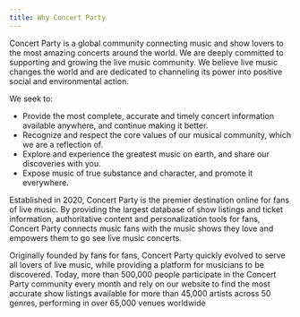 ```yaml
---
title: Why Concert Party
---
```


Concert Party is a global community connecting music and show lovers to the most amazing
concerts around the world. We are deeply committed to supporting and growing the live music community. We believe live music changes the world and are dedicated to channeling its power into positive social and environmental action.

We seek to:

- Provide the most complete, accurate and timely concert information available anywhere, and continue making it better.
- Recognize and respect the core values of our musical community, which we are a reflection of.
- Explore and experience the greatest music on earth, and share our discoveries with you.
- Expose music of true substance and character, and promote it everywhere.


Established in 2020, Concert Party is the premier destination online for fans of live music. By providing the largest database of show listings and ticket information, authoritative content and personalization tools for fans, Concert Party connects music fans with the music shows they love and empowers them to go see live music concerts. 

Originally founded by fans for fans, Concert Party quickly evolved to serve all lovers of live music, while providing a platform for musicians to be discovered. Today, more than 500,000 people participate in the Concert Party community every month and rely on our website to find the most accurate show listings available for more than 45,000 artists across 50 genres, performing in over 65,000 venues worldwide